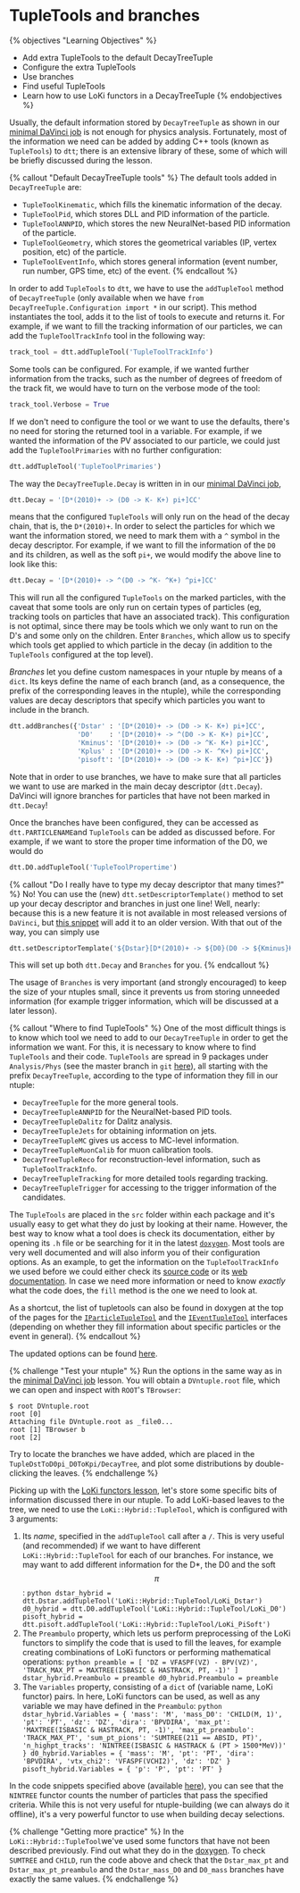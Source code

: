 # TupleTools and branches

{% objectives "Learning Objectives" %}
* Add extra TupleTools to the default DecayTreeTuple
* Configure the extra TupleTools
* Use branches
* Find useful TupleTools
* Learn how to use LoKi functors in a DecayTreeTuple
{% endobjectives %} 

Usually, the default information stored by `DecayTreeTuple` as shown in our [minimal DaVinci job](minimal-dv-job.html) is not enough for physics analysis.
Fortunately, most of the information we need can be added by adding C++ tools (known as `TupleTools`) to `dtt`;
there is an extensive library of these, some of which will be briefly discussed during the lesson.

{% callout "Default DecayTreeTuple tools" %}
The default tools added in `DecayTreeTuple` are:

 - `TupleToolKinematic`, which fills the kinematic information of the decay.
 - `TupleToolPid`, which stores DLL and PID information of the particle.
 - `TupleToolANNPID`, which stores the new NeuralNet-based PID information of the particle.
 - `TupleToolGeometry`, which stores the geometrical variables (IP, vertex position, etc) of the particle.
 - `TupleToolEventInfo`, which stores general information (event number, run number, GPS time, etc) of the event.
{% endcallout %} 

In order to add `TupleTools` to `dtt`, we have to use the `addTupleTool` method of `DecayTreeTuple` (only available when we have `from DecayTreeTuple.Configuration import *` in our script).
This method instantiates the tool, adds it to the list of tools to execute and returns it.
For example, if we want to fill the tracking information of our particles, we can add the `TupleToolTrackInfo` tool in the following way:

```python
track_tool = dtt.addTupleTool('TupleToolTrackInfo')
```

Some tools can be configured. For example, if we wanted further information from the tracks, such as the number of degrees of freedom of the track fit, we would have to turn on the verbose mode of the tool:

```python
track_tool.Verbose = True
```

If we don't need to configure the tool or we want to use the defaults, there's no need for storing the returned tool in a variable.
For example, if we wanted the information of the PV associated to our particle, we could just add the `TupleToolPrimaries` with no further configuration:

```python
dtt.addTupleTool('TupleToolPrimaries')
```

The way the `DecayTreeTuple.Decay` is written in in our [minimal DaVinci job](minimal-dv-job.html),

```python
dtt.Decay = '[D*(2010)+ -> (D0 -> K- K+) pi+]CC'
```

means that the configured `TupleTools` will only run on the head of the decay chain, that is, the `D*(2010)+`.
In order to select the particles for which we want the information stored, we need to mark them with a `^` symbol in the decay descriptor.
For example, if we want to fill the information of the `D0` and its children, as well as the soft `pi+`, we would modify the above line to look like this:

```python
dtt.Decay = '[D*(2010)+ -> ^(D0 -> ^K- ^K+) ^pi+]CC'
```

This will run all the configured `TupleTools` on the marked particles, with the caveat that some tools are only run on certain types of particles (eg, tracking tools on particles that have an associated track).
This configuration is not optimal, since there may be tools which we only want to run on the D's and some only on the children. Enter `Branches`, which allow us to specify which tools get applied to which particle in the decay (in addition to the `TupleTools` configured at the top level).

*Branches* let you define custom namespaces in your ntuple by means of a `dict`.
Its keys define the name of each branch (and, as a consequence, the prefix of the corresponding leaves in the ntuple), while the corresponding values are decay descriptors that specify which particles you want to include in the branch.

```python
dtt.addBranches({'Dstar' : '[D*(2010)+ -> (D0 -> K- K+) pi+]CC',
                 'D0'    : '[D*(2010)+ -> ^(D0 -> K- K+) pi+]CC',
                 'Kminus': '[D*(2010)+ -> (D0 -> ^K- K+) pi+]CC',
                 'Kplus' : '[D*(2010)+ -> (D0 -> K- ^K+) pi+]CC',
                 'pisoft': '[D*(2010)+ -> (D0 -> K- K+) ^pi+]CC'})
```

Note that in order to use branches, we have to make sure that all particles we want to use are marked in the main decay descriptor (`dtt.Decay`).
DaVinci will ignore branches for particles that have not been marked in `dtt.Decay`!

Once the branches have been configured, they can be accessed as `dtt.PARTICLENAME`and `TupleTools` can be added as discussed before.
For example, if we want to store the proper time information of the D0, we would do

```python
dtt.D0.addTupleTool('TupleToolPropertime')
```

{% callout "Do I really have to type my decay descriptor that many times?" %}
No! You can use the (new) `dtt.setDescriptorTemplate()` method to set up your 
decay descriptor and branches in just one line!
Well, nearly: because this is a new feature it is not available in most released versions of `DaVinci`, but [this snippet](https://gitlab.cern.ch/snippets/147) will add it to an older version.
With that out of the way, you can simply use
```python
dtt.setDescriptorTemplate('${Dstar}[D*(2010)+ -> ${D0}(D0 -> ${Kminus}K- ${Kplus}K+) ${pisoft}pi+]CC')
```
This will set up both `dtt.Decay` and `Branches` for you.
{% endcallout %} 

The usage of `Branches` is very important (and strongly encouraged) to keep the size of your ntuples small, since it prevents us from storing unneeded information (for example trigger information, which will be discussed at a later lesson).

{% callout "Where to find TupleTools" %}
One of the most difficult things is to know which tool we need to add to our 
`DecayTreeTuple` in order to get the information we want.
For this, it is necessary to know where to find `TupleTools` and their code.
`TupleTools` are spread in 9 packages under `Analysis/Phys` (see the master branch in `git` [here](https://gitlab.cern.ch/lhcb/Analysis/tree/master/Phys)), all starting with the prefix `DecayTreeTuple`, according to the type of information they fill in our ntuple:

- `DecayTreeTuple` for the more general tools.
- `DecayTreeTupleANNPID` for the NeuralNet-based PID tools.
- `DecayTreeTupleDalitz` for Dalitz analysis.
- `DecayTreeTupleJets` for obtaining information on jets.
- `DecayTreeTupleMC` gives us access to MC-level information.
- `DecayTreeTupleMuonCalib` for muon calibration tools.
- `DecayTreeTupleReco` for reconstruction-level information, such as `TupleToolTrackInfo`.
- `DecayTreeTupleTracking` for more detailed tools regarding tracking.
- `DecayTreeTupleTrigger` for accessing to the trigger information of the candidates.

The `TupleTools` are placed in the `src` folder within each package and it's usually easy to get what they do just by looking at their name.
However, the best way to know what a tool does is check its documentation, either by opening its `.h` file or be searching for it in the latest [`doxygen`](http://lhcb-doxygen.web.cern.ch/lhcb-doxygen/davinci/latest/index.html).
Most tools are very well documented and will also inform you of their configuration options.
As an example, to get the information on the `TupleToolTrackInfo` we used before we could either check its [source code](https://gitlab.cern.ch/lhcb/Analysis/blob/master/Phys/DecayTreeTupleReco/src/TupleToolTrackInfo.h) or its [web documentation](http://lhcb-doxygen.web.cern.ch/lhcb-doxygen/davinci/latest/da/ddd/class_tuple_tool_track_info.html).
 In case we need more information or need to know *exactly* what the code does, the `fill` method is the one we need to look at.

 As a shortcut, the list of tupletools can also be found in doxygen at the top of the pages for the [`IParticleTupleTool`](http://lhcb-doxygen.web.cern.ch/lhcb-doxygen/davinci/latest/de/df8/struct_i_particle_tuple_tool.html) and the [`IEventTupleTool`](http://lhcb-doxygen.web.cern.ch/lhcb-doxygen/davinci/latest/d5/d88/struct_i_event_tuple_tool.html) interfaces (depending on whether they fill information about specific particles or the event in general).
{% endcallout %} 

The updated options can be found [here](./code/add-tupletools/ntuple_options.py).

{% challenge "Test your ntuple" %}
Run the options in the same way as in the [minimal DaVinci 
job](minimal-dv-job.html) lesson.
You will obtain a `DVntuple.root` file, which we can open and inspect with `ROOT`'s `TBrowser`:

```
$ root DVntuple.root
root [0]
Attaching file DVntuple.root as _file0...
root [1] TBrowser b
root [2]
```

Try to locate the branches we have added, which are placed in the `TupleDstToD0pi_D0ToKpi/DecayTree`, and plot some distributions by double-clicking the leaves.
{% endchallenge %} 

Picking up with the [LoKi functors lesson](loki-functors.html), let's store some specific bits of information discussed there in our ntuple.
To add LoKi-based leaves to the tree, we need to use the `LoKi::Hybrid::TupleTool`, which is configured with 3 arguments:

  1. Its *name*, specified in the `addTupleTool` call after a `/`.  This is 
     very useful (and recommended) if we want to have different 
     `LoKi::Hybrid::TupleTool` for each of our branches. For instance, we may 
     want to add different information for the D*, the D0 and the soft $$\pi$$:
    ```python
    dstar_hybrid = dtt.Dstar.addTupleTool('LoKi::Hybrid::TupleTool/LoKi_Dstar')
    d0_hybrid = dtt.D0.addTupleTool('LoKi::Hybrid::TupleTool/LoKi_D0')
    pisoft_hybrid = dtt.pisoft.addTupleTool('LoKi::Hybrid::TupleTool/LoKi_PiSoft')
    ```
  2. The `Preambulo` property, which lets us perform preprocessing of the LoKi 
     functors to simplify the code that is used to fill the leaves, for example 
     creating combinations of LoKi functors or performing mathematical 
     operations:
    ```python
    preamble = [
        'DZ = VFASPF(VZ) - BPV(VZ)',
        'TRACK_MAX_PT = MAXTREE(ISBASIC & HASTRACK, PT, -1)'
    ]
    dstar_hybrid.Preambulo = preamble
    d0_hybrid.Preambulo = preamble
    ```
  3. The `Variables` property, consisting of a `dict` of (variable name, LoKi 
     functor) pairs. In here, LoKi functors can be used, as well as any 
     variable we may have defined in the `Preambulo`:
    ```python
    dstar_hybrid.Variables = {
        'mass': 'M',
        'mass_D0': 'CHILD(M, 1)',
        'pt': 'PT',
        'dz': 'DZ',
        'dira': 'BPVDIRA',
        'max_pt': 'MAXTREE(ISBASIC & HASTRACK, PT, -1)',
        'max_pt_preambulo': 'TRACK_MAX_PT',
        'sum_pt_pions': 'SUMTREE(211 == ABSID, PT)',
        'n_highpt_tracks': 'NINTREE(ISBASIC & HASTRACK & (PT > 1500*MeV))'
    }
    d0_hybrid.Variables = {
        'mass': 'M',
        'pt': 'PT',
        'dira': 'BPVDIRA',
        'vtx_chi2': 'VFASPF(VCHI2)',
        'dz': 'DZ'
    }
    pisoft_hybrid.Variables = {
        'p': 'P',
        'pt': 'PT'
    }
    ```

In the code snippets specified above (available [here](code/add-tupletools/ntuple_options_loki.py)), you can see that the `NINTREE` functor counts the number of particles that pass the specified criteria. While this is not very useful for ntuple-building (we can always do it offline), it's a very powerful functor to use when building decay selections.

{% challenge "Getting more practice" %}
In the `LoKi::Hybrid::TupleTool`we've used some  functors that have not been 
described previously. Find out what they do in the 
[doxygen](http://lhcb-doxygen.web.cern.ch/lhcb-doxygen/davinci/latest/d7/dae/namespace_lo_ki_1_1_cuts.html).
To check `SUMTREE` and `CHILD`, run the code above and check that the `Dstar_max_pt` and `Dstar_max_pt_preambulo` and the `Dstar_mass_D0` and `D0_mass` branches have exactly the same values.
{% endchallenge %} 
